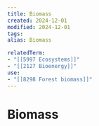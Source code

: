 ```yaml
---
title: Biomass
created: 2024-12-01
modified: 2024-12-01
tags: 
alias: Biomass

relatedTerm:
- "[[5997 Ecosystems]]"
- "[[2127 Bioenergy]]"
use:
- "[[8298 Forest biomass]]"
---
```

# Biomass
